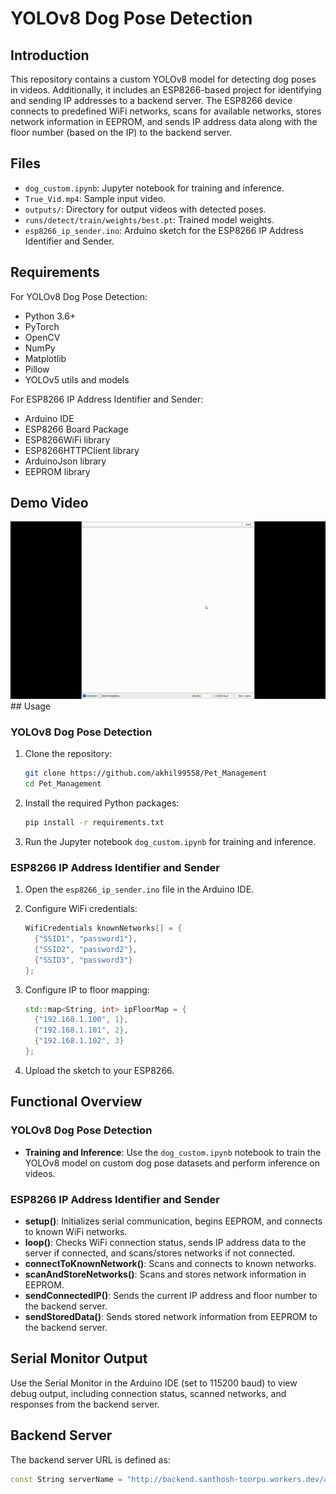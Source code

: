 # YOLOv8 Dog Pose Detection

## Introduction

This repository contains a custom YOLOv8 model for detecting dog poses in videos. Additionally, it includes an ESP8266-based project for identifying and sending IP addresses to a backend server. The ESP8266 device connects to predefined WiFi networks, scans for available networks, stores network information in EEPROM, and sends IP address data along with the floor number (based on the IP) to the backend server.

## Files

- `dog_custom.ipynb`: Jupyter notebook for training and inference.
- `True_Vid.mp4`: Sample input video.
- `outputs/`: Directory for output videos with detected poses.
- `runs/detect/train/weights/best.pt`: Trained model weights.
- `esp8266_ip_sender.ino`: Arduino sketch for the ESP8266 IP Address Identifier and Sender.

## Requirements

For YOLOv8 Dog Pose Detection:
- Python 3.6+
- PyTorch
- OpenCV
- NumPy
- Matplotlib
- Pillow
- YOLOv5 utils and models

For ESP8266 IP Address Identifier and Sender:
- Arduino IDE
- ESP8266 Board Package
- ESP8266WiFi library
- ESP8266HTTPClient library
- ArduinoJson library
- EEPROM library

  
## Demo Video
<img src="demo.gif" alt="step"  width="1000">
## Usage

### YOLOv8 Dog Pose Detection

1. Clone the repository:
    ```bash
    git clone https://github.com/akhil99558/Pet_Management
    cd Pet_Management
    ```

2. Install the required Python packages:
    ```bash
    pip install -r requirements.txt
    ```

3. Run the Jupyter notebook `dog_custom.ipynb` for training and inference.

### ESP8266 IP Address Identifier and Sender

1. Open the `esp8266_ip_sender.ino` file in the Arduino IDE.

2. Configure WiFi credentials:
    ```cpp
    WifiCredentials knownNetworks[] = {
      {"SSID1", "password1"},
      {"SSID2", "password2"},
      {"SSID3", "password3"}
    };
    ```

3. Configure IP to floor mapping:
    ```cpp
    std::map<String, int> ipFloorMap = {
      {"192.168.1.100", 1},
      {"192.168.1.101", 2},
      {"192.168.1.102", 3}
    };
    ```

4. Upload the sketch to your ESP8266.

## Functional Overview

### YOLOv8 Dog Pose Detection

- **Training and Inference**: Use the `dog_custom.ipynb` notebook to train the YOLOv8 model on custom dog pose datasets and perform inference on videos.

### ESP8266 IP Address Identifier and Sender

- **setup()**: Initializes serial communication, begins EEPROM, and connects to known WiFi networks.
- **loop()**: Checks WiFi connection status, sends IP address data to the server if connected, and scans/stores networks if not connected.
- **connectToKnownNetwork()**: Scans and connects to known networks.
- **scanAndStoreNetworks()**: Scans and stores network information in EEPROM.
- **sendConnectedIP()**: Sends the current IP address and floor number to the backend server.
- **sendStoredData()**: Sends stored network information from EEPROM to the backend server.

## Serial Monitor Output

Use the Serial Monitor in the Arduino IDE (set to 115200 baud) to view debug output, including connection status, scanned networks, and responses from the backend server.

## Backend Server

The backend server URL is defined as:
```cpp
const String serverName = "http://backend.santhosh-toorpu.workers.dev/api/v1/sensor/data";
